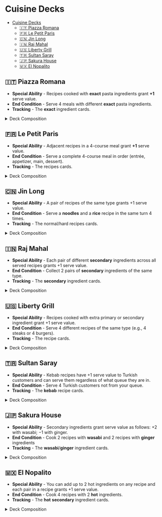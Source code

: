 # Cuisine Decks


<!-- TOC -->
* [Cuisine Decks](#cuisine-decks)
  * [🇮🇹 Piazza Romana](#-piazza-romana)
  * [🇫🇷 Le Petit Paris](#-le-petit-paris)
  * [🇨🇳 Jin Long](#-jin-long)
  * [🇮🇳 Raj Mahal](#-raj-mahal)
  * [🇺🇸 Liberty Grill](#-liberty-grill)
  * [🇹🇷 Sultan Saray](#-sultan-saray)
  * [🇯🇵 Sakura House](#-sakura-house)
  * [🇲🇽 El Nopalito](#-el-nopalito)
<!-- TOC -->

## 🇮🇹 Piazza Romana

- **Special Ability** - Recipes cooked with **exact** pasta ingredients grant **+1** serve value.
- **End Condition** - Serve 4 meals with different **exact** pasta ingredients.
- **Tracking** - The **exact** ingredient cards.

<details>
  <summary>Deck Composition</summary>

- Ingredient Cards (26)
  - Primary (13):
    - Spaghetti (2)
    - Fettuccine (2)
    - Tagliatelle (2)
    - Lasagna Sheets (2)
    - Penne (2)
    - Campanelle (1)
    - Gnocchi (1)
    - Ravioli (1)
  - Secondary (10)
  - Optional (3):
    - Basil
    - Balsamic Vinegar
    - Parmigiano
- Recipe Cards (14):
  - Easy Recipes (4)
    - Farfalle al Salmone [kitchenware]
    - Fusilli Caprese [cookware]
    - Rigatoni alla Gricia [tableware]
    - Cannelloni Ricotta e Spinaci [kitchenware]
  - Normal Recipes (7)
    - Spaghetti Carbonara (Spaghetti) [cookware]
    - Fettuccine Alfredo (Fettuccine) [tableware]
    - Lasagna Verde (Lasagna Sheets) [kitchenware]
    - Tagliatelle alla Bolognese (Tagliatelle) [cookware]
    - Cacio e Pepe (Spaghetti) [tableware]
    - Penne all’Arrabbiata (Penne) [kitchenware]
    - Penne al Pesto (Penne) [cookware]
  - Hard Recipes (3)
    - Lasagna al Forno (Lasagna Sheets) [tableware]
    - Fettuccine ai Porcini e Tartufo (Fettuccine) [kitchenware]
    - Tagliatelle ai Funghi Porcini (Tagliatelle) [cookware]
- Drink Cards (3) 🍷
  - Espresso - Discard 5 different prepared and unused pasta ingredients
  - Limoncello - Discard 3 recipes each cooked with different pasta ingredient
  - Aperol Spritz - Discard 2 recipes cooked with exact pasta ingredients
- Utensil Cards (3) 🍽️
  - Kitchenware
  - Cookware
  - Tableware
- Event Cards (3)
  - Complaint (1)
  - Discount (1) 
  - Promotion (1)
- Customer Cards (10)
  - 1/1 🍽
  - 1/2 🌎🏅
  - 1/3 🏅🏅🍷
  - 2/1 🍽
  - 2/2 🌎🍷
  - 2/3 🍷🍷️🏅
  - 3/1 🍽️
  - 3/2 🌎🍽
  - 3/3 🏅🍷🍽
  - 4/3 🍷🍷🍷
- Ability Card (1)
</details>

## 🇫🇷 Le Petit Paris

- **Special Ability** - Adjacent recipes in a 4-course meal grant **+1** serve value.
- **End Condition** - Serve a complete 4-course meal in order (entrée, appetizer, main, dessert).
- **Tracking** - The recipes cards.

<details>
  <summary>Deck Composition</summary>

- Ingredient Cards (25)
  - Primary (12)
  - Secondary (10)
  - Optional (3):
    - Herbs de Provence
    - Butter
    - Cream
- Recipe Cards (15):
  - Easy Recipes (4)
    - Soupe à l’Oignon (entrée) [cookware]
    - Bouillabaisse (entrée) [tableware]
    - Garbure (entrée) [kitchenware]
    - Tourin (entrée) [cookware]
  - Normal Recipes (8):
    - Quiche Lorraine (Appetizer) [tableware]
    - Escargots de Bourguignon (Appetizer) [kitchenware]
    - Salade Niçoise (Appetizer) [cookware]
    - Soufflé au Fromage (Appetizer) [tableware]
    - Ratatouille (Main) [kitchenware]
    - Boeuf Bourguignon (Main) [cookware]
    - Châteaubriand (Main) [tableware]
    - Croque Monsieur (Main) [kitchenware]
  - Hard Recipes (3):	
    - Pain Perdu (Dessert) [cookware]
    - Crème Brûlée (Dessert) [tableware]
    - Tarte Tatin (Dessert) [kitchenware]
- Drink Cards (3) 🍷
  - Champagne - Discard 4 prepared and unused secondary ingredients
  - Cognac - Discard 3 different courses as cooked recipes
  - Pernod - Discard 2 recipes with optional ingredients
- Utensil Cards (3) 🍽️
  - Kitchenware
  - Cookware
  - Tableware
- Event Cards (3)
  - Complaint (1) 
  - Discount (1)  
  - Promotion (1) 
- Customer Cards (10)
  - 1/1 🍷
  - 1/2 🌎🍽
  - 1/3 🍽🍽🏅
  - 2/1 🍷
  - 2/2 🌎🏅
  - 2/3 🏅🏅🍽
  - 3/1 🍷
  - 3/2 🌎🍷
  - 3/3 🍽🏅🍷
  - 4/3 🏅🏅🏅
- Ability Card (1)
</details>

## 🇨🇳 Jin Long

- **Special Ability** - A pair of recipes of the same type grants +1 serve value.
- **End Condition** - Serve a **noodles** and a **rice** recipe in the same turn 4 times.
- **Tracking** - The normal/hard recipes cards.

<details>
  <summary>Deck Composition</summary>

- Ingredient Cards (24)  
  - Primary (12):
  - Secondary (9)
  - Optional (3):
    - Shiitake Mushrooms
    - Soy Sauce
    - Mung Bean Sprouts
- Recipe Cards (16):
  - Easy Recipes (7)
    - Mapo Tofu [tableware]
    - Coconut Rice (Rice) [kitchenware]
    - Congee [cookware]
    - Sticky Rice with Mango (Rice) [tableware]
    - Dry-Fried Green Beans [kitchenware]
    - Kung Pao Chicken [cookware]
    - Zha Jiang Mian (Noodles) [tableware]
  - Normal Recipes (6):
    - Soup Noodles with Chicken (Noodles) [kitchenware]
    - Hainanese Chicken Rice (Rice) [cookware]
    - Claypot Rice (Rice) [tableware]
    - Yangzhou Fried Rice (Rice) [kitchenware]
    - Cantonese Beef Chow Fun (Noodles) [cookware]
    - Sichuan Dan Dan Noodles (Noodles) [tableware]
  - Hard Recipes (3)
    - Lo Mein (Noodles) [kitchenware]
    - Peking Duck Fried Rice (Rice) [cookware]
    - Dragon Beard Noodles (Noodles) [tableware]
- Drink Cards (3) 🍷
  - Baijiu - Discard 3 primary & 2 secondary prepared unused ingredients
  - Huangjiu - Discard 4 easy cooked recipes
  - Green Tea - Discard 3 cooked recipes of the same type
- Utensil Cards (3) 🍽️
  - Kitchenware
  - Cookware
  - Tableware
- Event Cards (3)
  - Complaint (1) 
  - Discount (1)  
  - Promotion (1) 
- Customer Cards (10)
  - 1/1 🏅
  - 1/2 🌎🍷
  - 1/3 🍷🍷🍽
  - 2/1 🏅
  - 2/2 🌎🍽
  - 2/3 🍽🍽🍷
  - 3/1 🏅
  - 3/2 🌎🏅
  - 3/3 🍷🍽🏅
  - 4/3 🍽🍽🍽
- Ability Card (1)
</details>

## 🇮🇳 Raj Mahal

- **Special Ability** - Each pair of different **secondary** ingredients across all served recipes
grants +1 serve value.
- **End Condition** - Collect 2 pairs of **secondary** ingredients of the same type.
- **Tracking** - The **secondary** ingredient cards.

<details>
  <summary>Deck Composition</summary>

- Ingredient Cards (26):
  - Primary (11)
  - Secondary (12):
    - Cumin (2)
    - Saffron (2)
    - Tamarind (2)
    - Coriander (2)
    - Cinnamon (2)
    - Cardamom (2)
  - Optional (3):
    - Ghee
    - Coconut Milk
    - Cashew
- Recipe Cards (14):
  - Easy Recipes (4):
    - Jeera Rice [kitchenware]
    - Spiced Lentil Soup [cookware]
    - Tamarind Rice [tableware]
    - Lemon Rice [kitchenware]
  - Normal Recipes (7):
    - Biryani [cookware]
    - Dal Tadka [tableware]
    - Masoor Dal [kitchenware]
    - Chana Masala [cookware]
    - Aloo Gobi [tableware]
    - Paneer Butter Masala [kitchenware]
    - Vegetable Korma [cookware]
  - Hard Recipes (3):
    - Coconut Curry [tableware]
    - Rogan Josh [kitchenware]
    - Malai Kofta [cookware]
- Drink Cards (3) 🍷
  - Feni - Discard 4 different prepared and unused secondary ingredients
  - Lassi - Discard 3 recipes cooked with different secondary ingredients
  - Masala Chai - Discard 2 recipes with extra secondary ingredients
- Utensil Cards (3) 🍽️
  - Kitchenware
  - Cookware
  - Tableware
- Event Cards (3)
  - Complaint (1) 
  - Discount (1)  
  - Promotion (1) 
- Customer Cards (10)
  - 1/1 🍽
  - 1/2 🌎🏅
  - 1/3 🏅🏅🍷
  - 2/1 🍽
  - 2/2 🌎🍷
  - 2/3 🍷🍷️🏅
  - 3/1 🍽️
  - 3/2 🌎🍽
  - 3/3 🏅🍷🍽
  - 4/3 🍷🍷🍷
- Ability Card (1)
</details>

## 🇺🇸 Liberty Grill

- **Special Ability** - Recipes cooked with extra primary or secondary ingredient grant +1 serve 
value.
- **End Condition** - Serve 4 different recipes of the same type (e.g., 4 steaks or 4 burgers).
- **Tracking** - The recipe cards.

<details>
  <summary>Deck Composition</summary>

- Ingredient Cards (25)
  - Primary (12)
  - Secondary (10)
  - Optional (3):
    - Ketchup
    - Mustard
    - Mayo
- Recipe Cards (15):
  - Easy Recipes (4)
    - Lobster Roll [cookware]
    - Cornbread [tableware]
    - Clam Chowder [kitchenware]
    - Johnny Cakes [cookware]
  - Normal Recipes (8):
    - Juicy Lucy (Burger) [tableware]
    - Classic Cheeseburger (Burger) [kitchenware]
    - Bacon Cheeseburger (Burger) [cookware]
    - Green Chile Cheeseburger (Burger) [tableware]
    - Philly Cheesesteak (Steak) [kitchenware]
    - Tomahawk Steak (Steak) [cookware]
    - Porterhouse Steak (Steak) [tableware]
    - Ribeye Steak (Steak) [kitchenware]
  - Hard Recipes (3):
    - Deep-fried Burger (Burger) [cookware]
    - T-bone Steak (Steak) [tableware]
    - Apple Pie [kitchenware]
- Drink Cards (3) 🍷
  - Coke - Discard 6 prepared and unused ingredients
  - Bourbon - Discard 3 cooked recipes of the same type
  - Root Beer - Discard 2 cooked recipes with extra ingredient
- Utensil Cards (3) 🍽️
  - Kitchenware
  - Cookware
  - Tableware
- Event Cards (3)
  - Complaint (1) 
  - Discount (1)  
  - Promotion (1) 
- Customer Cards (10)
  - 1/1 🍷
  - 1/2 🌎🍽
  - 1/3 🍽🍽🏅
  - 2/1 🍷
  - 2/2 🌎🏅
  - 2/3 🏅🏅🍽
  - 3/1 🍷
  - 3/2 🌎🍷
  - 3/3 🍽🏅🍷
  - 4/3 🏅🏅🏅
- Ability Card (1)
</details>

## 🇹🇷 Sultan Saray

- **Special Ability** - Kebab recipes have +1 serve value to Turkish customers and can serve them
regardless of what queue they are in.
- **End Condition** - Serve 4 Turkish customers not from your queue.
- **Tracking** - The **kebab** recipe cards.

<details>
  <summary>Deck Composition</summary>

- Ingredient Cards (24):
  - Primary (12)
  - Secondary (9)
  - Optional (3):
    - Sumac
    - Paprika
    - Pomegranate Juice
- Recipe Cards (16):
  - Easy Recipes (7):
    - Shish Kebab [tableware]
    - Adana Kebab [kitchenware]
    - Iskender Kebab [cookware]
    - Ciğer Kebab [tableware]
    - Döner Kebab [kitchenware]
    - Beyti Kebab [cookware]
    - Tepsi Kebab [tableware]
  - Normal Recipes (6):
    - Patlican Dolmasi [kitchenware]
    - Lahmacun [cookware]
    - Pide [tableware]
    - Köftesi [kitchenware]
    - Muhammara [cookware]
    - Imam Bayildi [tableware]
  - Hard Recipes (3):
    - Baklava [kitchenware]
    - Turkish Delight [cookware]
    - Kadayif [tableware]
- Drink Cards (3) 🍷
  - Raki - Discard 2 prepared & unused optional ingredients
  - Salep - Discard 3 cooked kebab recipes
  - Ayran - Discard 3 cooked non-kebab recipes
- Utensil Cards (3) 🍽️
  - Kitchenware
  - Cookware
  - Tableware
- Event Cards (3)
  - Complaint (1) 
  - Discount (1)  
  - Promotion (1) 
- Customer Cards (10)
  - 1/1 🏅
  - 1/2 🌎🍷
  - 1/3 🍷🍷🍽
  - 2/1 🏅
  - 2/2 🌎🍽
  - 2/3 🍽🍽🍷
  - 3/1 🏅
  - 3/2 🌎🏅
  - 3/3 🍷🍽🏅
  - 4/3 🍽🍽🍽
- Ability Card (1)
</details>

## 🇯🇵 Sakura House

- **Special Ability** - Secondary ingredients grant serve value as follows: +2 with wasabi; 
−1 with ginger.
- **End Condition** - Cook 2 recipes with **wasabi** and 2 recipes with **ginger** ingredients
- **Tracking** - The **wasabi**/**ginger** ingredient cards.

<details>
  <summary>Deck Composition</summary>

- Ingredient Cards (26):  
  - Primary (11)
  - Secondary (12):
    - Umami (5)
    - Wasabi (3)
    - Ginger (4)
  - Optional (3):
    - Nori
    - Sesame Oil
    - Yuzu
- Recipe Cards (14): 
  - Easy Recipes (4)
    - Shoyu Ramen [kitchenware]
    - Onigiri [cookware]
    - Edamame Salad [tableware]
    - Tamago Sushi [kitchenware]
  - Normal Recipes (7):
    - Miso Ramen [cookware]
    - Tonkotsu Ramen [tableware]
    - California Roll [kitchenware]
    - Spicy Tuna Roll [cookware]
    - Udon Noodles with Tempura [tableware]
    - Okonomiyaki [kitchenware]
    - Takoyaki [cookware]
  - Hard Recipes (3):
    - Unagi Sushi Platter [tableware]
    - Omurice [kitchenware]
    - Gyoza [cookware]
- Drink Cards (3) 🍷
  - Sake - Discard 3 prepared and unused secondary ingredients of the same type.
  - Matcha Tea - Discard 1 recipe cooked with a Ginger secondary and an optional ingredient
  - Umeshu - Discard 2 recipes cooked with Umami ingredients
- Utensil Cards (3) 🍽️
  - Kitchenware
  - Cookware
  - Tableware
- Event Cards (3)
  - Complaint (1) 
  - Discount (1)  
  - Promotion (1) 
- Customer Cards (10)
  - 1/1 🍽
  - 1/2 🌎🏅
  - 1/3 🏅🏅🍷
  - 2/1 🍽
  - 2/2 🌎🍷
  - 2/3 🍷🍷️🏅
  - 3/1 🍽️
  - 3/2 🌎🍽
  - 3/3 🏅🍷🍽
  - 4/3 🍷🍷🍷
- Ability Card (1)
</details>

## 🇲🇽 El Nopalito

- **Special Ability** - You can add up to 2 hot ingredients on any recipe and each pair in a recipe
grants +1 serve value.
- **End Condition** - Cook 4 recipes with 2 **hot** ingredients.
- **Tracking** - The **hot** **secondary** ingredient cards.

<details>
  <summary>Deck Composition</summary>

- Ingredient Cards (26):
  - Primary (11)
  - Secondary (12):
    - Cayenne Pepper (Hot) (4)
    - Jalapeño (Hot) (4)
    - Avocado (4)
  - Optional (3):
    - Lime
    - Cilantro
    - Sour Cream
- Recipe Cards (14):
  - Easy Recipes (5):
    - Quesadilla [cookware]
    - Taco de Frijoles [tableware]
    - Chilaquiles Verdes [kitchenware]
    - Carne Asada Tacos [cookware]
    - Enchiladas Rojas [tableware]
  - Normal Recipes (6):
    - Mole Poblano with Rice [kitchenware]
    - Burrito de Frijoles [cookware]
    - Chicken Fajitas [tableware]
    - Tostadas de Pollo [kitchenware]
    - Pico de Gallo Nachos [cookware]
    - Taco al Pastor [tableware]
  - Hard Recipes (3):
    - Pozole Rojo [kitchenware]
    - Chiles Rellenos [cookware]
    - Tamales [tableware]
- Drink Cards (3) 🍷
  - Mezcal - Discard 4 prepared and unused hot secondary ingredients
  - Tequila - Discard 4 recipes cooked with at least 1 hot secondary ingredient
  - Tepache - Discard 2 recipes cooked with 2 hot ingredients
- Utensil Cards (3) 🍽️
  - Kitchenware
  - Cookware
  - Tableware
- Event Cards (3)
  - Complaint (1) 
  - Discount (1)  
  - Promotion (1) 
- Customer Cards (10)
  - 1/1 🍷
  - 1/2 🌎🍽
  - 1/3 🍽🍽🏅
  - 2/1 🍷
  - 2/2 🌎🏅
  - 2/3 🏅🏅🍽
  - 3/1 🍷
  - 3/2 🌎🍷
  - 3/3 🍽🏅🍷
  - 4/3 🏅🏅🏅
- Ability Card (1)
</details>
